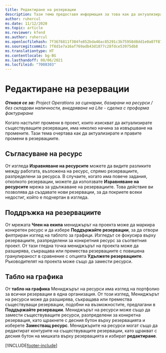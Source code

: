 ```yaml
---
title: Редактиране на резервации
description: Тази тема предоставя информация за това как да актуализирате и правите промени в резервациите.
author: ruhercul
ms.date: 11/12/2020
ms.topic: article
ms.reviewer: kfend
ms.author: ruhercul
ms.openlocfilehash: 7f3676811f304fe852bda46ac85291c3b75958d8dd1e0a07f87c58ef5efe8738
ms.sourcegitcommit: 7f8d1e7a16af769adb43d1877c28fdce53975db8
ms.translationtype: HT
ms.contentlocale: bg-BG
ms.lasthandoff: 08/06/2021
ms.locfileid: "7008303"
---
```

# <a name="edit-bookings"></a>Редактиране на резервации

_**Отнася се за:** Project Operations за сценарии, базирани на ресурси / без складови наличности, внедряване на Lite - сделка с проформа фактуриране_


Когато настъпят промени в проект, които изискват да актуализирате съществуващите резервации, има няколко начина за извършване на промените. Тази тема очертава как да актуализирате и правите промени в резервациите.

## <a name="resource-reconciliation"></a>Съгласуване на ресурс

От изгледа **Изравняване на ресурсите** можете да видите разликите между работата, възложена на ресурс, спрямо резервациите, разпределени за ресурса. В случаите, когато има повече задания, отколкото резервации, можете да използвате **Изравняване на ресурсите** мрежа за удължаване на резервациите. Това действие ви позволява да създавате нови резервации, за да покриете всеки недостиг, който е подчертан в изгледа.

## <a name="maintain-bookings"></a>Поддръжка на резервациите

От мрежата **Член на екипа** мениджърът на проекта може да маркира конкретен ресурс и да избере **Поддържайте резервации**, за да отвори филтриран изглед на таблото за графици. Изгледът се фокусира върху резервациите, разпределени за конкретния ресурс за съответния проект. От тази гледна точка мениджърът на проекта може да разширява, съкращава или премества резервациите с повишена гранулираност в сравнение с опцията **Удължете резервациите**. Ръководителят на проекта може също да замести ресурси.

## <a name="schedule-board"></a>Табло на графика

От **табло на графика** Мениджърът на ресурси има изглед на портфолио за всички резервации в една организация. От този изглед, Мениджърът на ресурси може да разширява, съкращава или премества съществуващи резервации, подобни на възможностите, предлагани в **Поддържайте резервации**. Мениджърът на ресурси може също да замести съществуващите ресурси, разпределени за конкретна резервация, като щракнете с десния бутон върху резервацията и изберете **Заместващ ресурс**. Мениджърите на ресурси могат също да редактират контурите на съществуващите резервации, като щракват с десния бутон на мишката върху резервацията и избират **редактиране**.


[!INCLUDE[footer-include](../includes/footer-banner.md)]